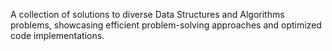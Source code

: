  A collection of solutions to diverse Data Structures and Algorithms problems, showcasing efficient problem-solving approaches and optimized code implementations.

